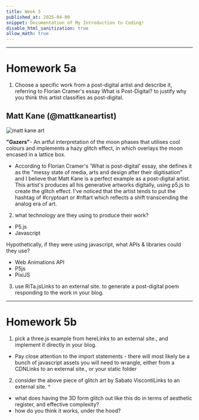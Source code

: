 ```yaml
---
title: Week 5
published_at: 2025-04-00
snippet: Documentation of My Introduction to Coding!
disable_html_sanitization: true
allow_math: true
---
```


<script src="./p5.js"></script>

<canvas id="assignment1"></canvas>

<script>
    const cnv = document.getElementById ("assignment1")
    const w = cnv.parentNode.scrollWidth
    const h = w * 9 / 16

    function setup () {
        createCanvas (w, h, P2D, cnv)
    }

    function draw () {
        background (`turquoise`)
        console.log (frameCount)
    }
</script>

---
# Homework 5a


1. Choose a specific work from a post-digital artist and describe it, referring to Florian Cramer's essay What is Post-Digital? to justify why you think this artist classifies as post-digital.

## Matt Kane (@mattkaneartist)

![matt kane art](Pictures/matt.png)

**"Gazers"**-  An artful interpretation of the moon phases that utilises cool colours and implements a hazy glitch effect, in which overlays the moon encased in a lattice box. 

- According to Florian Cramer's 'What is post-digital' essay, she defines it as the "messy state of media, arts and design after their digitisation" and I believe that Matt Kane is a perfect example as a post-digital artist. This artist's produces all his generative artworks digitally, using p5.js to create the glitch effect. I've noticed that the artist tends to put the hashtag of #cryptoart or #nftart which reflects a shift transcending the analog era of art.


2. what technology are they using to produce their work? 

- P5.js 
- Javascript 

Hypothetically, if they were using javascript, what APIs & libraries could they use?
- Web Animations API
- P5js
- PixiJS


3. use RiTa.jsLinks to an external site. to generate a post-digital poem responding to the work in your blog.

---
# Homework 5b

1. pick a three.js example from hereLinks to an external site., and implement it directly in your blog.

- Pay close attention to the import statements - there will most likely be a bunch of javascript assets you will need to wrangle, either from a CDNLinks to an external site., or your static folder


2. consider the above piece of glitch art by Sabato ViscontiLinks to an external site. ^

- what does having the 3D form glitch out like this do in terms of aesthetic register, and effective complexity?
- how do you think it works, under the hood?